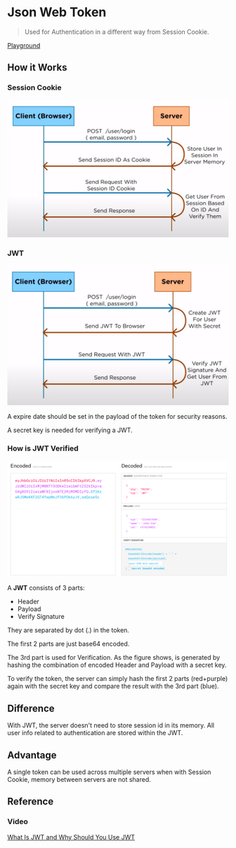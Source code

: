# Json Web Token

> Used for Authentication in a different way from Session Cookie.

[Playground](https://jwt.io/)

## How it Works

### Session Cookie

![](./JWT.assets/image-20200913180715218.png)

### JWT

![](./JWT.assets/image-20200913180744017.png)

A expire date should be set in the payload of the token for security reasons.

A secret key is needed for verifying a JWT.

### How is JWT Verified

![](./JWT.assets/image-20200913182219280.png)

A **JWT** consists of 3 parts:

- Header
- Payload
- Verify Signature

They are separated by dot (.) in the token.

The first 2 parts are just base64 encoded.

The 3rd part is used for Verification. As the figure shows, is generated by hashing the combination of encoded Header and Payload with a secret key.

To verify the token, the server can simply hash the first 2 parts (red+purple) again with the secret key and compare the result with the 3rd part (blue).

## Difference

With JWT, the server doesn't need to store session id in its memory. All user info related to authentication are stored within the JWT.

## Advantage

A single token can be used across multiple servers when with Session Cookie, memory between servers are not shared.

## Reference

### Video

[What Is JWT and Why Should You Use JWT](https://www.youtube.com/watch?v=7Q17ubqLfaM&ab_channel=WebDevSimplified)
